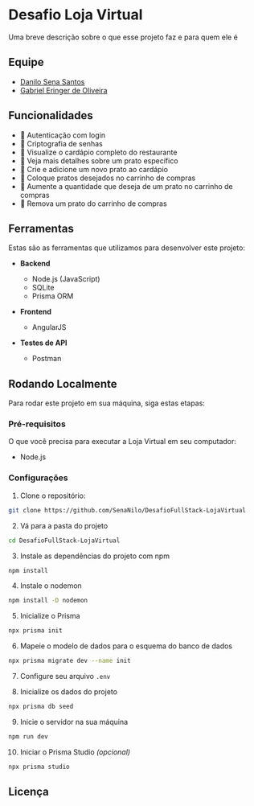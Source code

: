 # Desafio Loja Virtual

Uma breve descrição sobre o que esse projeto faz e para quem ele é

<!--
npm install -D nodemon 

npx prisma init 

npm install bcrypt

Inicializar os dados do projeto
npx prisma db seed

Comando OPCIONAL! 
npm run clear: Feito para limpar o banco de dados
-->


## Equipe

- [Danilo Sena Santos](https://github.com/SenaNilo)
- [Gabriel Eringer de Oliveira](https://github.com/GEdO23)


## Funcionalidades

- 🍕 Autenticação com login
- 🍔 Criptografia de senhas
- 🍟 Visualize o cardápio completo do restaurante
- 🌭 Veja mais detalhes sobre um prato específico
- 🥓 Crie e adicione um novo prato ao cardápio
- 🥞 Coloque pratos desejados no carrinho de compras
- 🥪 Aumente a quantidade que deseja de um prato no carrinho de compras
- 🥨 Remova um prato do carrinho de compras


## Ferramentas
Estas são as ferramentas que utilizamos para desenvolver este projeto:

- **Backend**
  - Node.js (JavaScript)
  - SQLite
  - Prisma ORM

- **Frontend**
  - AngularJS

- **Testes de API**
  - Postman


## Rodando Localmente
Para rodar este projeto em sua máquina, siga estas etapas:

### Pré-requisitos
O que você precisa para executar a Loja Virtual em seu computador:

- Node.js

### Configurações

1. Clone o repositório:
```sh
git clone https://github.com/SenaNilo/DesafioFullStack-LojaVirtual
```

2. Vá para a pasta do projeto
```sh
cd DesafioFullStack-LojaVirtual
```

3. Instale as dependências do projeto com npm
```sh
npm install
```

4. Instale o nodemon
```sh
npm install -D nodemon 
```

5. Inicialize o Prisma
```sh
npx prisma init 
```

6. Mapeie o modelo de dados para o esquema do banco de dados
```sh
npx prisma migrate dev --name init
```

7. Configure seu arquivo `.env`

8. Inicialize os dados do projeto
```sh
npx prisma db seed
```

9. Inicie o servidor na sua máquina
```sh
npm run dev
```

10. Iniciar o Prisma Studio _(opcional)_
```sh
npx prisma studio
```


## Licença

<!-- TODO: Adicione a licença do projeto 
[MIT](https://choosealicense.com/licenses/mit/) -->